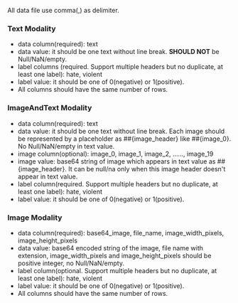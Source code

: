 All data file use comma(,) as delimiter.

### Text Modality

- data column(required): text
- data value: it should be one text without line break. **SHOULD NOT** be Null/NaN/empty.
- label columns (required. Support multiple headers but no duplicate, at least one label): hate, violent
- label value: it should be one of 0(negative) or 1(positive).
- All columns should have the same number of rows.

### ImageAndText Modality

- data column(required): text
- data value: it should be one text without line break. Each image should be represented by a placeholder as ##{image_header} like ##{image_0}. No Null/NaN/empty in text value.
- image column(optional): image_0, image_1, image_2, ……, image_19
- image value: base64 string of image which appears in text value as ##{image_header}. It can be null/na only when this image header doesn't appear in text value.
- label column(required. Support multiple headers but no duplicate, at least one label): hate, violent
- label value: it should be one of 0(negative) or 1(positive).

### Image Modality

- data column(required): base64_image, file_name, image_width_pixels, image_height_pixels
- data value: base64 encoded string of the image, file name with extension, image_width_pixels and image_height_pixels should be positive integer, no Null/NaN/empty.
- label column(optional. Support multiple headers but no duplicate, at least one label): hate, violent
- label value: it should be one of 0(negative) or 1(positive).
- All columns should have the same number of rows.

